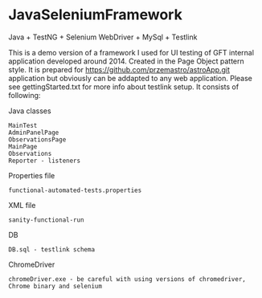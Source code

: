# JavaSeleniumFramework
Java + TestNG + Selenium WebDriver + MySql + Testlink

This is a demo version of a framework I used for UI testing of GFT internal application developed around 2014. 
Created in the Page Object pattern style. It is prepared for https://github.com/przemastro/astroApp.git application but obviously can be addapted to any web application. Please see gettingStarted.txt for more info about testlink setup.
It consists of following:

Java classes

    MainTest 
    AdminPanelPage 
    ObservationsPage
    MainPage
    Observations
    Reporter - listeners


Properties file

    functional-automated-tests.properties


XML file 

    sanity-functional-run


DB 

    DB.sql - testlink schema

ChromeDriver

    chromeDriver.exe - be careful with using versions of chromedriver, Chrome binary and selenium

